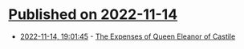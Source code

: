 # [Published on 2022-11-14](index.md)

* [2022-11-14, 19:01:45](https://news.ycombinator.com/item?id=33599112) - [The Expenses of Queen Eleanor of Castile](https://blogs.bl.uk/digitisedmanuscripts/2022/11/the-queens-expenses.html)
